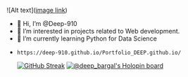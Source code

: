 ![Alt text]([image link](https://github.com/Deep-910/desktop-tutorial/blob/main/banner.png))

- 👋 Hi, I’m @Deep-910
- 👀 I’m interested in projects related to Web development.
- 🌱 I’m currently learning Python for Data Science
-     https://deep-910.github.io/Portfolio_DEEP.github.io/
  [![GitHub Streak](http://github-readme-streak-stats.herokuapp.com?user=Deep-910&theme=onedark-duo&border_radius=4.7&mode=weekly&type=png)](https://git.io/streak-stats)
   [![@deep_bargal's Holopin board](https://holopin.me/deep_bargal)](https://holopin.io/@deep_bargal)


<!---
Deep-910/Deep-910 is a ✨ special ✨ repository because its `README.md` (this file) appears on your GitHub profile.
You can click the Preview link to take a look at your changes.
--->
